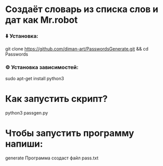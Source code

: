 
# Создаёт словарь из списка слов и дат как Mr.robot

### ⬇️ Установка:

git clone https://github.com/diman-art/PasswordsGenerate.git && cd Passwords

### ⚙️ Установка зависимостей:
sudo apt-get install python3

# Как запустить скрипт?
 python3 passgen.py
# Чтобы запустить программу напиши:
generate
Программа создаст файл pass.txt

